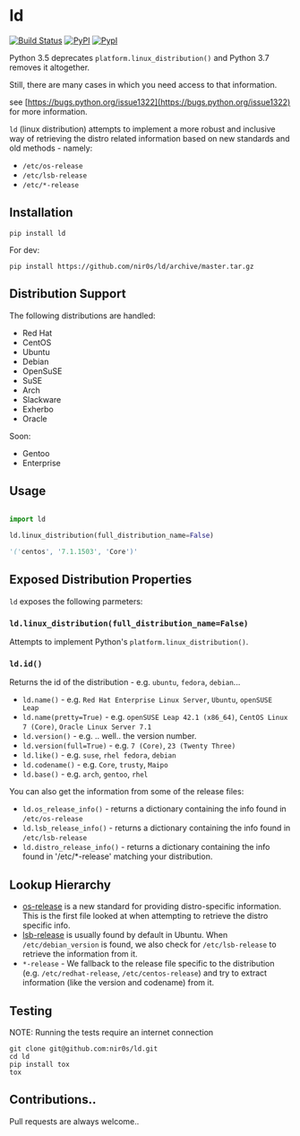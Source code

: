ld
==

[![Build Status](https://travis-ci.org/nir0s/ld.svg?branch=master)](https://travis-ci.org/nir0s/ld)
[![PyPI](http://img.shields.io/pypi/dm/ld.svg)](http://img.shields.io/pypi/dm/ld.svg)
[![PypI](http://img.shields.io/pypi/v/ld.svg)](http://img.shields.io/pypi/v/ld.svg)

Python 3.5 deprecates `platform.linux_distribution()` and Python 3.7 removes it altogether.

Still, there are many cases in which you need access to that information.

see [https://bugs.python.org/issue1322](https://bugs.python.org/issue1322) for more information.

`ld` (linux distribution) attempts to implement a more robust and inclusive way of retrieving the distro related information based on new standards and old methods - namely:

* `/etc/os-release`
* `/etc/lsb-release`
* `/etc/*-release`

## Installation

```shell
pip install ld
```

For dev:

```shell
pip install https://github.com/nir0s/ld/archive/master.tar.gz
```

## Distribution Support

The following distributions are handled:

* Red Hat
* CentOS
* Ubuntu
* Debian
* OpenSuSE
* SuSE
* Arch
* Slackware
* Exherbo
* Oracle

Soon:

* Gentoo
* Enterprise


## Usage

```python

import ld

ld.linux_distribution(full_distribution_name=False)

'('centos', '7.1.1503', 'Core')'
```

## Exposed Distribution Properties

`ld` exposes the following parmeters:

### `ld.linux_distribution(full_distribution_name=False)`

Attempts to implement Python's `platform.linux_distribution()`.

### `ld.id()`

Returns the id of the distribution - e.g. `ubuntu`, `fedora`, `debian`...
* `ld.name()` - e.g. `Red Hat Enterprise Linux Server`, `Ubuntu`, `openSUSE Leap`
* `ld.name(pretty=True)` - e.g. `openSUSE Leap 42.1 (x86_64)`, `CentOS Linux 7 (Core)`, `Oracle Linux Server 7.1`
* `ld.version()` - e.g. .. well.. the version number.
* `ld.version(full=True)` - e.g. `7 (Core)`, `23 (Twenty Three)`
* `ld.like()` - e.g. `suse`, `rhel fedora`, `debian`
* `ld.codename()` - e.g. `Core`, `trusty`, `Maipo`
* `ld.base()` - e.g. `arch`, `gentoo`, `rhel`


You can also get the information from some of the release files:

* `ld.os_release_info()` - returns a dictionary containing the info found in `/etc/os-release`
* `ld.lsb_release_info()` - returns a dictionary containing the info found in `/etc/lsb-release`
* `ld.distro_release_info()` - returns a dictionary containing the info found in '/etc/*-release' matching your distribution.

## Lookup Hierarchy

* [os-release](http://www.freedesktop.org/software/systemd/man/os-release.html) is a new standard for providing distro-specific information. This is the first file looked at when attempting to retrieve the distro specific info.
* [lsb-release](http://linux.die.net/man/1/lsb_release) is usually found by default in Ubuntu. When `/etc/debian_version` is found, we also check for `/etc/lsb-release` to retrieve the information from it.
* `*-release` - We fallback to the release file specific to the distribution (e.g. `/etc/redhat-release`, `/etc/centos-release`) and try to extract information (like the version and codename) from it.

## Testing

NOTE: Running the tests require an internet connection

```shell
git clone git@github.com:nir0s/ld.git
cd ld
pip install tox
tox
```

## Contributions..

Pull requests are always welcome..
